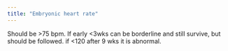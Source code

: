 ```yaml
---
title: "Embryonic heart rate"
---
```

Should be &gt;75 bpm. If early &lt;3wks can be borderline and still survive, but should be followed. if &lt;120 after 9 wks it is abnormal.

